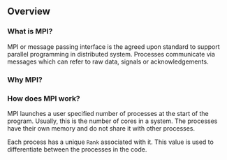## Overview

### What is MPI?

MPI or message passing interface is the agreed upon standard to support parallel programming in distributed system. Processes communicate via messages which can refer to raw data, signals or acknowledgements.

### Why MPI?

### How does MPI work?

MPI launches a user specified number of processes at the start of the program. Usually, this is the number of cores in a system. The processes have their own memory and do not share it with other processes.

Each process has a unique `Rank` associated with it. This value is used to differentiate between the processes in the code.

